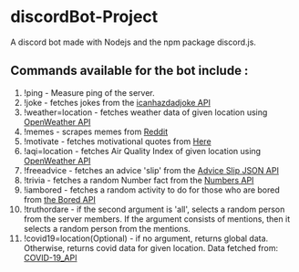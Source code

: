 # discordBot-Project
A discord bot made with Nodejs and the npm package discord.js.

## Commands available for the bot include :
1. !ping - Measure ping of the server.
2. !joke - fetches jokes from the [icanhazdadjoke API](https://icanhazdadjoke.com/)
3. !weather=location - fetches weather data of given location using [OpenWeather API](https://openweathermap.org/api)
4. !memes - scrapes memes from [Reddit](https://www.reddit.com/)
5. !motivate - fetches motivational quotes from [Here](https://type.fit/api/quotes)
6. !aqi=location - fetches Air Quality Index of given location using [OpenWeather API](https://openweathermap.org/api/air-pollution)
7. !freeadvice - fetches an advice 'slip' from the [Advice Slip JSON API](https://api.adviceslip.com/)
8. !trivia - fetches a random Number fact from the [Numbers API](http://numbersapi.com/)
9. !iambored - fetches a random activity to do for those who are bored from [the Bored API](http://www.boredapi.com/)
10. !truthordare - if the second argument is 'all', selects a random person from the server members. If the argument consists of mentions, then it selects a random person from the mentions.
11. !covid19=location(Optional) - if no argument, returns global data. Otherwise, returns covid data for given location. Data fetched from: [COVID-19_API](https://github.com/M-Media-Group/Covid-19-API)


